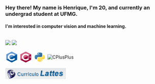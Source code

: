### Hey there! My name is Henrique, I'm 20, and currently an undergrad student at UFMG.
#### I'm interested in computer vision and machine learning.

<div><br>
  <img height="180em" src="https://github-readme-stats.vercel.app/api?username=henriquemoc&show_icons=true&theme=radical&show_icons=true"/>
  <img height="120em" src="https://github-readme-stats.vercel.app/api/top-langs/?username=henriquemoc&layout=compact&theme=radical&langs_count=7"/>
  
</div>

<div><br>
  <img align="center" alt="Rafa-React" height="35" width="40" src="https://raw.githubusercontent.com/devicons/devicon/master/icons/c/c-original.svg">
  <img align="center" alt="CPlusPlus" height="35" width="40" src="https://raw.githubusercontent.com/devicons/devicon/master/icons/cplusplus/cplusplus-original.svg">
  <img align="center" alt="Python" height="35" width="40" src="https://raw.githubusercontent.com/devicons/devicon/master/icons/python/python-original.svg">
  <img align="center" alt="CPlusPlus" height="35" width="40" src="https://raw.githubusercontent.com/valohai/ml-logos/master/pytorch.svg">
</div>

<div><br>
  <a href="http://lattes.cnpq.br/4978572565118006" target="lattes"><img height="35" src="https://raw.githubusercontent.com/henriquemoc/henriquemoc/main/lattes.png" target="lattes"></a>
</div><br><br>

<!--
**henriquemoc/henriquemoc** is a ✨ _special_ ✨ repository because its `README.md` (this file) appears on your GitHub profile.

Here are some ideas to get you started:

- 🔭 I’m currently working on ...
- 🌱 I’m currently learning ...
- 👯 I’m looking to collaborate on ...
- 🤔 I’m looking for help with ...
- 💬 Ask me about ...
- 📫 How to reach me: ...
- 😄 Pronouns: ...
- ⚡ Fun fact: ...
-->
